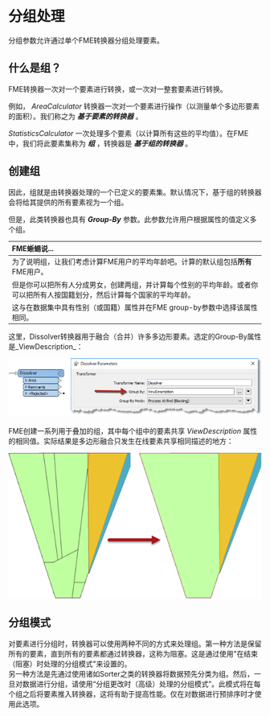 # 分组处理

分组参数允许通过单个FME转换器分组处理要素。

## 什么是组？

FME转换器一次对一个要素进行转换，或一次对一整套要素进行转换。

例如， _AreaCalculator_ 转换器一次对一个要素进行操作（以测量单个多边形要素的面积）。我们称之为 _**基于要素的转换器**_ 。

 _StatisticsCalculator_ 一次处理多个要素（以计算所有这些的平均值）。在FME中，我们将此要素集称为 _**组**_ ，转换器是 _**基于组的转换器**_ 。

## 创建组

因此，组就是由转换器处理的一个已定义的要素集。默认情况下，基于组的转换器会将给其提供的所有要素视为一个组。

但是，此类转换器也具有 _**Group-By**_ 参数。此参数允许用户根据属性的值定义多个组。

|  FME蜥蜴说... |
| :--- |
|  为了说明组，让我们考虑计算FME用户的平均年龄吧。计算的默认组包括**所有** FME用户。 |
|  但是你可以把所有人分成男女，创建两组，并计算每个性别的平均年龄。或者你可以把所有人按国籍划分，然后计算每个国家的平均年龄。 |
|  这与在数据集中具有性别（或国籍）属性并在FME group-by参数中选择该属性相同。 |

这里，Dissolver转换器用于融合（合并）许多多边形要素。选定的Group-By属性是_ViewDescription_：

![](./Images/Img2.035.GroupByParameter.png)

FME创建一系列用于叠加的组，其中每个组中的要素共享 _ViewDescription_ 属性的相同值。实际结果是多边形融合只发生在线要素共享相同描述的地方：

![](./Images/Img2.035b.GroupByResults.png)

## 分组模式 ##

对要素进行分组时，转换器可以使用两种不同的方式来处理组。第一种方法是保留所有的要素，直到所有的要素都通过转换器，这称为阻塞。这是通过使用"在结束（阻塞）时处理的分组模式"来设置的。<br>
另一种方法是先通过使用诸如Sorter之类的转换器将数据预先分类为组。然后，一旦对数据进行分组，请使用“分组更改时（高级）处理的分组模式”。此模式将在每个组之后将要素推入转换器，这将有助于提高性能。仅在对数据进行预排序时才使用此选项。
